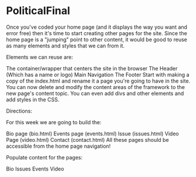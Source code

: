 # PoliticalFinal
Once you've coded your home page (and it displays the way you want and error free) then it's time to start creating other pages for the site. Since the home page is a "jumping" point to other content, it would be good to reuse as many elements and styles that we can from it.

Elements we can reuse are:

The container/wrapper that centers the site in the browser
The Header (Which has a name or logo)
Main Navigation
The Footer
Start with making a copy of the index.html and rename it a page you're going to have in the site. You can now delete and modify the content areas of the framework to the new page's content topic. You can even add divs and other elements and add styles in the CSS.

 

Directions:

For this week we are going to build the:

Bio page (bio.html)
Events page (events.html)
Issue (issues.html)
Video Page (video.html)
Contact (contact.html)
All these pages should be accessible from the home page navigation!

Populate content for the pages:

Bio
Issues
Events
Video
